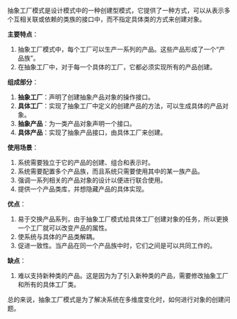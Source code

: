 抽象工厂模式是设计模式中的一种创建型模式，它提供了一种方式，可以从表示多个互相关联或依赖的类族的接口中，而不指定具体类的方式来创建对象。

**主要特点**：
1. 抽象工厂模式中，每个工厂可以生产一系列的产品。这些产品形成了一个“产品族”。
2. 在抽象工厂中，对于每一个具体的工厂，它都必须实现所有的产品创建。

**组成部分**：
1. **抽象工厂**：声明了创建抽象产品对象的操作接口。
2. **具体工厂**：实现了抽象工厂中定义的创建产品的方法，可以生成具体的产品对象。
3. **抽象产品**：为一类产品对象声明一个接口。
4. **具体产品**：实现了抽象产品接口，由具体工厂来创建。

**使用场景**：
1. 系统需要独立于它的产品的创建、组合和表示时。
2. 系统需要配置多个产品族，而且系统只需要使用其中的某一族产品。
3. 强调一系列相关的产品对象的设计以便进行联合使用。
4. 提供一个产品类库，并想隐藏产品的具体实现。

**优点**：
1. 易于交换产品系列，由于抽象工厂模式给具体工厂创建对象的任务，所以更换一个工厂就可以改变产品的属性。
2. 使系统与具体的产品类解耦。
3. 促进一致性。当产品在同一个产品族中时，它们之间是可以共同工作的。

**缺点**：
1. 难以支持新种类的产品。这是因为为了引入新种类的产品，需要修改抽象工厂和所有的具体工厂类。

总的来说，抽象工厂模式是为了解决系统在多维度变化时，如何进行对象的创建问题。
